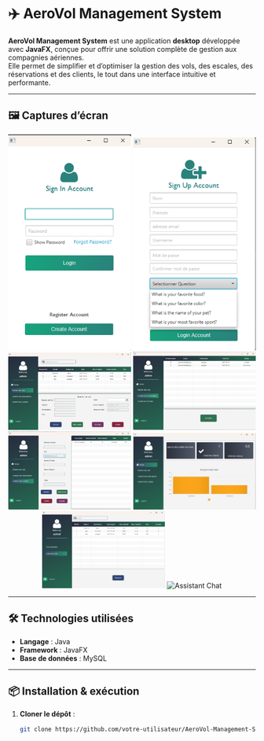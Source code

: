 # ✈️ AeroVol Management System  

**AeroVol Management System** est une application **desktop** développée avec **JavaFX**, conçue pour offrir une solution complète de gestion aux compagnies aériennes.  
Elle permet de simplifier et d’optimiser la gestion des vols, des escales, des réservations et des clients, le tout dans une interface intuitive et performante.  

---

## 🖼️ Captures d’écran  
<p align="center">
  <img src="test/desktop login.png" alt="Capture 1" width="250"/>
  <img src="test/desktop register.png" alt="Capture 2" width="250"/>
  <img src="test/desktop gestion de vol.png" alt="Capture 3" width="250"/>
  <img src="test/Desktop gestion de reservations.png" alt="Capture 4" width="250"/>
  <img src="test/desktop gestion de escale.png" alt="Capture 5" width="250"/>
  <img src="test/Desktop home.png" alt="Capture 6" width="250"/>
  <img src="test/Desktop liste de vole.png" alt="Capture 7" width="250"/>
  <img src="test/Desktop vol reservé.png" alt="Assistant Chat" width="250"/>
</p>


---

## 🛠️ Technologies utilisées  
- **Langage** : Java  
- **Framework** : JavaFX  
- **Base de données** : MySQL  

---

## 📦 Installation & exécution  

1. **Cloner le dépôt** :  
   ```bash
   git clone https://github.com/votre-utilisateur/AeroVol-Management-System.git

